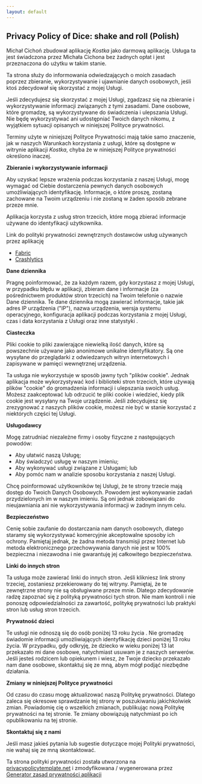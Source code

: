 ```yaml
---
layout: default
---
```


## Privacy Policy of Dice: shake and roll (Polish)

Michał Cichoń zbudował aplikację *Kostka* jako darmową aplikację. Usługa ta jest świadczona przez Michała Cichona bez żadnych opłat i jest przeznaczona do użytku w takim stanie.

Ta strona służy do informowania odwiedzających o moich zasadach poprzez zbieranie, wykorzystywanie i ujawnianie danych osobowych, jeśli ktoś zdecydował się skorzystać z mojej Usługi.

Jeśli zdecydujesz się skorzystać z mojej Usługi, zgadzasz się na zbieranie i wykorzystywanie informacji związanych z tymi zasadami. Dane osobowe, które gromadzę, są wykorzystywane do świadczenia i ulepszania Usługi. Nie będę wykorzystywać ani udostępniać Twoich danych nikomu, z wyjątkiem sytuacji opisanych w niniejszej Polityce prywatności.

Terminy użyte w niniejszej Polityce Prywatności mają takie samo znaczenie, jak w naszych Warunkach korzystania z usługi, które są dostępne w witrynie aplikacji *Kostka*, chyba że w niniejszej Polityce prywatności określono inaczej.

**Zbieranie i wykorzystywanie informacji**

Aby uzyskać lepsze wrażenia podczas korzystania z naszej Usługi, mogę wymagać od Ciebie dostarczenia pewnych danych osobowych umożliwiających identyfikację. Informacje, o które proszę, zostaną zachowane na Twoim urządzeniu i nie zostaną w żaden sposób zebrane przeze mnie.

Aplikacja korzysta z usług stron trzecich, które mogą zbierać informacje używane do identyfikacji użytkownika.

Link do polityki prywatności zewnętrznych dostawców usług używanych przez aplikację

* [Fabric](https://fabric.io/privacy)
* [Crashlytics](https://try.crashlytics.com/terms/privacy-policy.pdf)

**Dane dziennika**

Pragnę poinformować, że za każdym razem, gdy korzystasz z mojej Usługi, w przypadku błędu w aplikacji, zbieram dane i informacje (za pośrednictwem produktów stron trzecich) na Twoim telefonie o nazwie Dane dziennika. Te dane dziennika mogą zawierać informacje, takie jak adres IP urządzenia ("IP"), nazwa urządzenia, wersja systemu operacyjnego, konfiguracja aplikacji podczas korzystania z mojej Usługi, czas i data korzystania z Usługi oraz inne statystyki .

**Ciasteczka**

Pliki cookie to pliki zawierające niewielką ilość danych, które są powszechnie używane jako anonimowe unikalne identyfikatory. Są one wysyłane do przeglądarki z odwiedzanych witryn internetowych i zapisywane w pamięci wewnętrznej urządzenia.

Ta usługa nie wykorzystuje w sposób jawny tych "plików cookie". Jednak aplikacja może wykorzystywać kod i biblioteki stron trzecich, które używają plików "cookie" do gromadzenia informacji i ulepszania swoich usług. Możesz zaakceptować lub odrzucić te pliki cookie i wiedzieć, kiedy plik cookie jest wysyłany na Twoje urządzenie. Jeśli zdecydujesz się zrezygnować z naszych plików cookie, możesz nie być w stanie korzystać z niektórych części tej Usługi.

**Usługodawcy**

Mogę zatrudniać niezależne firmy i osoby fizyczne z następujących powodów:

* Aby ułatwić naszą Usługę;
* Aby świadczyć usługę w naszym imieniu;
* Aby wykonywać usługi związane z Usługami; lub
* Aby pomóc nam w analizie sposobu korzystania z naszej Usługi.

Chcę poinformować użytkowników tej Usługi, że te strony trzecie mają dostęp do Twoich Danych Osobowych. Powodem jest wykonywanie zadań przydzielonych im w naszym imieniu. Są oni jednak zobowiązani do nieujawniania ani nie wykorzystywania informacji w żadnym innym celu.

**Bezpieczeństwo**

Cenię sobie zaufanie do dostarczania nam danych osobowych, dlatego staramy się wykorzystywać komercyjnie akceptowalne sposoby ich ochrony. Pamiętaj jednak, że żadna metoda transmisji przez Internet lub metoda elektronicznego przechowywania danych nie jest w 100% bezpieczna i niezawodna i nie gwarantuję jej całkowitego bezpieczeństwa.

**Linki do innych stron**

Ta usługa może zawierać linki do innych stron. Jeśli klikniesz link strony trzeciej, zostaniesz przekierowany do tej witryny. Pamiętaj, że te zewnętrzne strony nie są obsługiwane przeze mnie. Dlatego zdecydowanie radzę zapoznać się z polityką prywatności tych stron. Nie mam kontroli i nie ponoszę odpowiedzialności za zawartość, politykę prywatności lub praktyki stron lub usług stron trzecich.

**Prywatność dzieci**

Te usługi nie odnoszą się do osób poniżej 13 roku życia \. Nie gromadzę świadomie informacji umożliwiających identyfikację dzieci poniżej 13 roku życia. W przypadku, gdy odkryję, że dziecko w wieku poniżej 13 lat przekazało mi dane osobowe, natychmiast usuwam je z naszych serwerów. Jeśli jesteś rodzicem lub opiekunem i wiesz, że Twoje dziecko przekazało nam dane osobowe, skontaktuj się ze mną, abym mógł podjąć niezbędne działania.

**Zmiany w niniejszej Polityce prywatności**

Od czasu do czasu mogę aktualizować naszą Politykę prywatności. Dlatego zaleca się okresowe sprawdzanie tej strony w poszukiwaniu jakichkolwiek zmian. Powiadomię cię o wszelkich zmianach, publikując nową Politykę prywatności na tej stronie. Te zmiany obowiązują natychmiast po ich opublikowaniu na tej stronie.

**Skontaktuj się z nami**

Jeśli masz jakieś pytania lub sugestie dotyczące mojej Polityki prywatności, nie wahaj się ze mną skontaktować.

Ta strona polityki prywatności została utworzona na [privacypolicytemplate.net](https://privacypolicytemplate.net) i zmodyfikowana / wygenerowana przez [Generator zasad prywatności aplikacji](https://app-privacy-policy-generator.firebaseapp.com/)